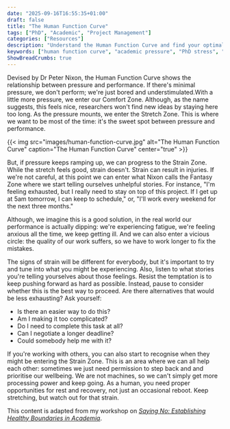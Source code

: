 ```yaml
---
date: "2025-09-16T16:55:35+01:00"
draft: false
title: "The Human Function Curve"
tags: ["PhD", "Academic", "Project Management"]
categories: ["Resources"]
description: "Understand the Human Function Curve and find your optimal performance zone. Learn to recognize when academic pressure becomes harmful strain and how to maintain sustainable productivity."
keywords: ["human function curve", "academic pressure", "PhD stress", "performance optimization", "work-life balance", "academic burnout", "stress management", "productivity", "peter nixon", "sustainable work habits", "graduate student wellness"]
ShowBreadCrumbs: true
---
```


Devised by Dr Peter Nixon, the Human Function Curve shows the relationship between pressure and performance. If there's minimal pressure, we don't perform; we're just bored and understimulated.With a little more pressure, we enter our Comfort Zone. Although, as the name suggests, this feels nice, researchers won't find new ideas by staying here too long. As the pressure mounts, we enter the Stretch Zone. This is where we want to be most of the time: it's the sweet spot between pressure and performance.

{{< img src="images/human-function-curve.jpg" alt="The Human Function Curve" caption="The Human Function Curve" center="true" >}}

But, if pressure keeps ramping up, we can progress to the Strain Zone. While the stretch feels good, strain doesn't. Strain can result in injuries. If we're not careful, at this point we can enter what Nixon calls the Fantasy Zone where we start telling ourselves unhelpful stories. For instance, "I'm feeling exhausted, but I really need to stay on top of this project. If I get up at 5am tomorrow, I can keep to schedule," or, "I'll work every weekend for the next three months." 

Although, we imagine this is a good solution, in the real world our performance is actually dipping: we're experiencing fatigue, we're feeling anxious all the time, we keep getting ill. And  we can also enter a vicious circle: the quality of our work suffers, so we have to work longer to fix the mistakes. 

The signs of strain will be different for everybody, but it's important to try and tune into what you might be experiencing. Also, listen to what stories you're telling yourselves about those feelings. Resist the temptation is to keep pushing forward as hard as possible. Instead, pause to consider whether this is the best way to proceed. Are there alternatives that would be less exhausting? Ask yourself:

-  Is there an easier way to do this?
-  Am I making it too complicated?
-  Do I need to complete this task at all?
-  Can I negotiate a longer deadline?
-  Could somebody help me with it? 

If you're working with others, you can also start to recognise when they might be entering the Strain Zone. This is an area where we can all help each other: sometimes we just need permission to step back and and prioritise our wellbeing. We are not machines, so we can't simply get more processing power and keep going. As a human, you need proper opportunities for rest and recovery, not just an occasional reboot. Keep stretching, but watch out for that strain. 

This content is adapted from my workshop on [_Saying No: Establishing Healthy Boundaries in Academia_](../../../workshops/saying-no/).


